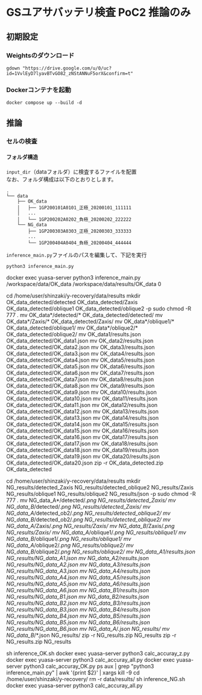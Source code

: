 # GSユアサバッテリ検査 PoC2 推論のみ

## 初期設定
### Weightsのダウンロード
```
gdown "https://drive.google.com/u/0/uc?id=1VvlEyD7lyavBTvGO82_zNStANNuF5orX&confirm=t"
```
### Dockerコンテナを起動
```
docker compose up --build -d
```

## 推論
### セルの検査

#### フォルダ構造
`input_dir`（dataフォルダ）に検査するファイルを配置  
なお、フォルダ構成は以下のとおりとします。
```
.
└── data
    ├── OK_data
    │   ├── 1GP200101A0101_正極_20200101_111111
    │   ...
    │   └── 1GP200202A0202_負極_20200202_222222
    └── NG_data
        ├── 1GP200303A0303_正極_20200303_333333
        ...
        └── 1GP200404A0404_負極_20200404_444444
```
`inference_main.py`ファイルのパスを編集して、下記を実行
```
python3 inference_main.py
```

docker exec yuasa-server python3 inference_main.py /workspace/data/OK_data /workspace/data/results/OK_data 0


cd /home/user/shinzaki/y-recovery/data/results
mkdir OK_data_detected/detected OK_data_detected/Zaxis OK_data_detected/oblique1 OK_data_detected/oblique2 -p
sudo chmod -R 777 .
mv OK_data*/detected/* OK_data_detected/detected/
mv OK_data*/Zaxis/* OK_data_detected/Zaxis/
mv OK_data*/oblique1/* OK_data_detected/oblique1/
mv OK_data*/oblique2/* OK_data_detected/oblique2/
mv OK_data1/results.json OK_data_detected/OK_data1.json
mv OK_data2/results.json OK_data_detected/OK_data2.json
mv OK_data3/results.json OK_data_detected/OK_data3.json
mv OK_data4/results.json OK_data_detected/OK_data4.json
mv OK_data5/results.json OK_data_detected/OK_data5.json
mv OK_data6/results.json OK_data_detected/OK_data6.json
mv OK_data7/results.json OK_data_detected/OK_data7.json
mv OK_data8/results.json OK_data_detected/OK_data8.json
mv OK_data9/results.json OK_data_detected/OK_data9.json
mv OK_data10/results.json OK_data_detected/OK_data10.json
mv OK_data11/results.json OK_data_detected/OK_data11.json
mv OK_data12/results.json OK_data_detected/OK_data12.json
mv OK_data13/results.json OK_data_detected/OK_data13.json
mv OK_data14/results.json OK_data_detected/OK_data14.json
mv OK_data15/results.json OK_data_detected/OK_data15.json
mv OK_data16/results.json OK_data_detected/OK_data16.json
mv OK_data17/results.json OK_data_detected/OK_data17.json
mv OK_data18/results.json OK_data_detected/OK_data18.json
mv OK_data19/results.json OK_data_detected/OK_data19.json
mv OK_data20/results.json OK_data_detected/OK_data20.json
zip -r OK_data_detected.zip OK_data_detected

cd /home/user/shinzaki/y-recovery/data/results
mkdir NG_results/detected_Zaxis NG_results/detected_oblique2 NG_results/Zaxis NG_results/oblique1 NG_results/oblique2 NG_results/json -p
sudo chmod -R 777 .
mv NG_data_A*/detected/*.png NG_results/detected_Zaxis/
mv NG_data_B*/detected/*.png NG_results/detected_Zaxis/
mv NG_data_A*/detected_ob2/*.png NG_results/detected_oblique2/
mv NG_data_B*/detected_ob2/*.png NG_results/detected_oblique2/
mv NG_data_A*/Zaxis/*.png NG_results/Zaxis/
mv NG_data_B*/Zaxis/*.png NG_results/Zaxis/
mv NG_data_A*/oblique1/*.png NG_results/oblique1/
mv NG_data_B*/oblique1/*.png NG_results/oblique1/
mv NG_data_A*/oblique2/*.png NG_results/oblique2/
mv NG_data_B*/oblique2/*.png NG_results/oblique2/
mv NG_data_A1/results.json NG_results/NG_data_A1.json
mv NG_data_A2/results.json NG_results/NG_data_A2.json
mv NG_data_A3/results.json NG_results/NG_data_A3.json
mv NG_data_A4/results.json NG_results/NG_data_A4.json
mv NG_data_A5/results.json NG_results/NG_data_A5.json
mv NG_data_A6/results.json NG_results/NG_data_A6.json
mv NG_data_B1/results.json NG_results/NG_data_B1.json
mv NG_data_B2/results.json NG_results/NG_data_B2.json
mv NG_data_B3/results.json NG_results/NG_data_B3.json
mv NG_data_B4/results.json NG_results/NG_data_B4.json
mv NG_data_B5/results.json NG_results/NG_data_B5.json
mv NG_data_B6/results.json NG_results/NG_data_B6.json
mv NG_data_A*/*.json NG_results/
mv NG_data_B*/*.json NG_results/
zip -r NG_results.zip NG_results
zip -r NG_results.zip NG_results

sh inference_OK.sh
docker exec yuasa-server python3 calc_accuray_z.py
docker exec yuasa-server python3 calc_accuray_all.py
docker exec yuasa-server python3 calc_accuray_OK.py
ps aux | grep "python3 inference_main.py" | awk '{print $2}' | xargs kill -9
cd /home/user/shinzaki/y-recovery/
rm -r data/results/
sh inference_NG.sh
docker exec yuasa-server python3 calc_accuray_all.py
